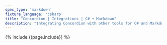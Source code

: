 ```yaml
---
spec_type: 'markdown'
fixture_language: 'csharp'
title: "Concordion | Integrations | C# + Markdown"
description: "Integrating Concordion with other tools for C# and Markdown. For example, IDEs such as Visual Studio and Continuous Integration servers such as TFS."
---
```


{% include {{page.include}} %}

